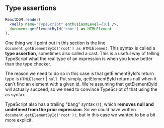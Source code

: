 <!--
 * @Author: wangyunbo
 * @Date: 2022-07-20 17:22:31
 * @LastEditors: wangyunbo
 * @LastEditTime: 2022-07-20 17:25:20
 * @FilePath: \vueInone\typescripts\type-assertions.md
 * @Description: file content
-->
## Type assertions
```jsx
ReactDOM.render(
  <Hello name="TypeScript" enthusiasmLevel={10} />,
  document.getElementById('root') as HTMLElement
);
```
One thing we'll point out in this section is the line `document.getElementById('root') as HTMLElement`. This syntax is called a __type assertion__, sometimes also called a cast. This is a useful way of telling TypeScript what the real type of an expression is when you know better than the type checker.

The reason we need to do so in this case is that getElementById's return type is `HTMLElement` | `null`. Put simply, getElementById returns null when it can't find an element with a given id. We're assuming that getElementById will actually succeed, so we need to convince TypeScript of that using the as syntax.

TypeScript also has a trailing "bang" syntax (`!`), which __removes null and undefined from the prior expression__. So we could have written `document.getElementById('root')!`, but in this case we wanted to be a bit more explicit.
